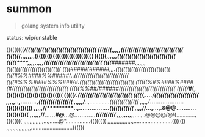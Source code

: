 # summon

> golang system info utility

status: wip/unstable

(((((((((***/(((((((((((((((((((((((((((((((((((
(((((((******,,,,,(((((((((((((((((((((((((((((((
(((((((*****,,,,,,,,(((((((((((((((((((((((((((((
((((((********,,,,,,(((((((((((((((((((((((((((((
(((((****,,**,,,,,,,(((((((((((((((((((((((((((((
((((***#######,,,,,,,((((((((((((((((((((((((((((
((((*#####(######,,,.((((((((((((((((((((((((((((
((((#%%####%%#####(..((((((((((((((((((((((((((((
((((#%%%####%%%###/#.((((((((((((((((((((((((((((
((((((%#%####%####(#/((((((((((((((((((((((((((((
(((((*%%##/######***(((((((((((((((((((((((((((((
(((((*/*******#(****,((((((((((((((((((((((((((((
(((((***/************.(((((((((((((((((((((((((((
((((/***************,....*/((((((((((((((((((((((
,,,,,**************..,.........,(((((((((((((((((
,,,,,/************..,.............(((((((((((((((
,,,,,/***********...................(((((((((((((
,,,,,//**********..,.................((((((((((((
,,,,*//********...,...,.&@@...........(((((((((((
,,,,,,//******......#@...@.*...........((((((((((
,,,,,,,,,***,....,..@@@@/@/(............,((((((((
,,,,,,,,,,,,,...,......@*................((((((((
,,,,,,,,,,,,,,,.,.........................(((((((
,,,,,,,,,,,,,,,,...........................((((((

